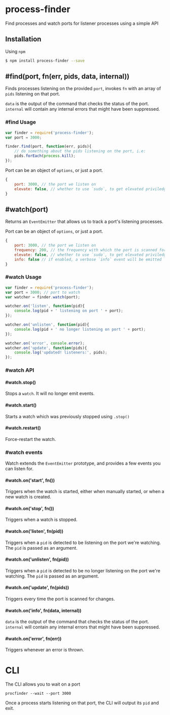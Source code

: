 # process-finder

Find processes and watch ports for listener processes using a simple API

## Installation

Using `npm`

```bash
$ npm install process-finder --save
```

## #find(port, fn(err, pids, data, internal))

Finds processes listening on the provided `port`, invokes `fn` with an array of `pids` listening on that port.

`data` is the output of the command that checks the status of the port. `internal` will contain any internal errors that might have been suppressed.

### #find Usage

```js
var finder = require('process-finder');
var port = 3000;

finder.find(port, function(err, pids){
    // do something about the pids listening on the port, i.e:
    pids.forEach(process.kill);
});
```

Port can be an object of `options`, or just a port.

```js
{
    port: 3000, // the port we listen on
    elevate: false, // whether to use `sudo`, to get elevated priviledges
}
```

## #watch(port)

Returns an `EventEmitter` that allows us to track a port's listening processes.

Port can be an object of `options`, or just a port.

```js
{
    port: 3000, // the port we listen on
    frequency: 200, // the frequency with which the port is scanned for changes
    elevate: false, // whether to use `sudo`, to get elevated priviledges
    info: false // if enabled, a verbose `info` event will be emitted
}
```

### #watch Usage

```js
var finder = require('process-finder');
var port = 3000; // port to watch
var watcher = finder.watch(port);

watcher.on('listen', function(pid){
    console.log(pid + ' listening on port ' + port);
});

watcher.on('unlisten', function(pid){
    console.log(pid + ' no longer listening on port ' + port);
});

watcher.on('error', console.error);
watcher.on('update', function(pids){
    console.log('updated! listeners:', pids);
});
```

### #watch API

#### #watch.stop()

Stops a `watch`. It will no longer emit events.

#### #watch.start()

Starts a watch which was previously stopped using `.stop()`

#### #watch.restart()

Force-restart the watch.

### #watch events

Watch extends the `EventEmitter` prototype, and provides a few events you can listen for.

#### #watch.on('start', fn())

Triggers when the watch is started, either when manually started, or when a new watch is created.

#### #watch.on('stop', fn())

Triggers when a watch is stopped.

#### #watch.on('listen', fn(pid))

Triggers when a `pid` is detected to be listening on the port we're watching. The `pid` is passed as an argument.

#### #watch.on('unlisten', fn(pid))

Triggers when a `pid` is detected to be no longer listening on the port we're watching. The `pid` is passed as an argument.

#### #watch.on('update', fn(pids))

Triggers every time the port is scanned for changes.

#### #watch.on('info', fn(data, internal))

`data` is the output of the command that checks the status of the port. `internal` will contain any internal errors that might have been suppressed.

#### #watch.on('error', fn(err))

Triggers whenever an error is thrown.

# CLI

The CLI allows you to wait on a port

```shell
procfinder --wait --port 3000
```

Once a process starts listening on that port, the CLI will output its `pid` and exit.
